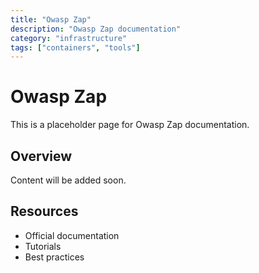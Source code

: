 ```yaml
---
title: "Owasp Zap"
description: "Owasp Zap documentation"
category: "infrastructure"
tags: ["containers", "tools"]
---
```


# Owasp Zap

This is a placeholder page for Owasp Zap documentation.

## Overview

Content will be added soon.

## Resources

- Official documentation
- Tutorials
- Best practices
